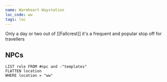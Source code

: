 ```yaml
---
name: Warmheart Waystation
loc_code: ww
tags: loc
---
```


Only a day or two out of [[Fallcrest]] it's a frequent and popular stop off for travellers

## NPCs
```dataview
LIST role FROM #npc and -"templates"
FLATTEN location
WHERE location = "ww"
```